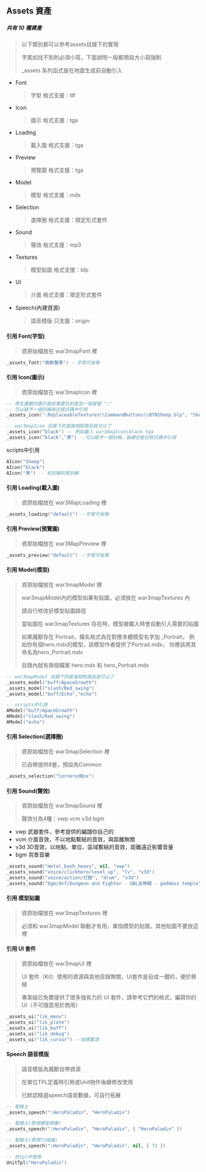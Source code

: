 ## Assets 資產

##### 共有 10 種資產

> 以下類別都可以參考assets目錄下的實現
>
> 字尾如找不到則必須小寫，下面說明一般都預設大小寫強制
>
> _assets 系列函式是在地圖生成前自動引入

* Font
  > 字型 格式支援：ttf
* Icon
  > 圖示 格式支援：tga
* Loading
  > 載入圖 格式支援：tga
* Preview
  > 預覽圖 格式支援：tga
* Model
  > 模型 格式支援：mdx
* Selection
  > 選擇圈 格式支援：限定形式套件
* Sound
  > 聲效 格式支援：mp3
* Textures
  > 模型貼圖 格式支援：blp
* UI
  > 介面 格式支援：限定形式套件
* Speech(內建資源)
  > 語音模版 只支援：origin

#### 引用 Font(字型)

> 資原始檔放在 war3mapFont 裡

```lua
_assets_font("微軟雅黑") --字尾可省略
```

#### 引用 Icon(圖示)

> 資原始檔放在 war3mapIcon 裡

```lua
-- 原生魔獸的圖示路徑需要在前面加一個冒號 ":"
-- 可以賦予一個別稱來在程式碼中引用
_assets_icon(":ReplaceableTextures\\CommandButtons\\BTNSheep.blp", "Sheep")

-- war3mapIcon 目錄下的直接相對路徑就可以了
_assets_icon("black") -- 例如載入 war3mapIcon\black.tga
_assets_icon("black","黑") --可以賦予一個別稱，後續也能在程式碼中引用
```

scripts中引用

```lua
AIcon("Sheep")
AIcon("black")
AIcon("黑") -- 有別稱的用別稱
```

#### 引用 Loading(載入圖)

> 資原始檔放在 war3MapLoading 裡

```lua
_assets_loading("default") --字尾可省略
```

#### 引用 Preview(預覽圖)

> 資原始檔放在 war3MapPreview 裡

```lua
_assets_preview("default") --字尾可省略
```

#### 引用 Model(模型)

> 資原始檔放在 war3mapModel 裡
>
> war3mapModel內的模型如果有貼圖，必須放在 war3mapTextures 內
>
> 請自行修改好模型貼圖路徑
>
> 當貼圖在 war3mapTextures 存在時，模型被載入時會自動引入需要的貼圖
>
> 如果魔獸存在 Portrait，檔名格式為在對應本體模型名字加 _Portrait，
> 例如你有個hero.mdx的模型，該模型作者提供了Portrait.mdx，
> 你應該將其命名為hero_Portrait.mdx
>
> 目錄內就有兩個檔案 hero.mdx 和 hero_Portrait.mdx

```lua
-- war3mapModel 目錄下的直接相對路徑就可以了
_assets_model("buff/ApaceGrowth")
_assets_model("slash/Red_swing")
_assets_model("buff/Echo","echo")
```

```lua
-- scripts中引用
AModel("buff/ApaceGrowth")
AModel("slash/Red_swing")
AModel("echo")
```

#### 引用 Selection(選擇圈)

> 資原始檔放在 war3mapSelection 裡
>
> 已自帶提供8套，預設為Common

```lua
_assets_selection("CorneredBox")
```

#### 引用 Sound(聲效)

> 資原始檔放在 war3mapSound 裡
>
> 聲效分為4種：vwp vcm v3d bgm

* vwp 武器套件，參考提供的編譜你自己的
* vcm 介面音效，不以地點繫結的音效，與距離無關
* v3d 3D音效，以地點、單位、區域繫結的音效，距離遠近影響音量
* bgm 背景音樂

```lua
_assets_sound("metal_bash_heavy", nil, "vwp")
_assets_sound("voice/clickhero/level_up", "lv", "v3d")
_assets_sound("voice/action/打鼓", "drum", "v3d")
_assets_sound("bgm/dnf/Dungeon and Fighter - GBL女神殿 - goddess temple", "gbl", "bgm")
```

#### 引用 模型貼圖

> 資原始檔放在 war3mapTextures 裡
>
> 必須和 war3mapModel 聯動才有用，單指模型的貼圖，其他貼圖不要放這裡

#### 引用 UI 套件

> 資原始檔放在 war3mapUI 裡
>
> UI 套件（Kit）使用的資源與其他目錄無關，UI套件是自成一體的，便於移植
>
> 專案組已免費提供了很多強有力的 UI 套件，請參考它們的格式，編寫你的UI（不可隨意用於商用）

```lua
_assets_ui("lik_menu")
_assets_ui("lik_plate")
_assets_ui("lik_buff")
_assets_ui("lik_debug")
_assets_ui("lik_cursor") --指標置頂
```

#### Speech 語音模版

> 語音模版為魔獸自帶資源
>
> 在單位TPL定義時引用或Unit物件後續修改使用
>
> 已默認精選speech語音數據，可自行拓展

```lua
-- 聖騎士
_assets_speech(":HeroPaladin", "HeroPaladin")

-- 聖騎士(啓用模型頭像)
_assets_speech(":HeroPaladin", "HeroPaladin", { "HeroPaladin" })

-- 聖騎士(啓用72碰撞)
_assets_speech(":HeroPaladin", "HeroPaladin", nil, { 72 })

-- 在tpl中使用
UnitTpl("HeroPaladin")
```
